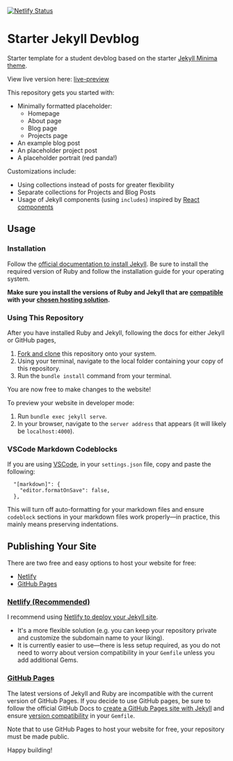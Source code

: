 [![Netlify Status](https://api.netlify.com/api/v1/badges/de90a13e-8620-4d7f-98ff-ae63f79b8904/deploy-status)](https://app.netlify.com/sites/kimani-karomo/deploys)
# Starter Jekyll Devblog
Starter template for a student devblog based on the starter [Jekyll Minima theme](https://github.com/jekyll/minima).

View live version here: [live-preview]

This repository gets you started with:

* Minimally formatted placeholder:
  * Homepage
  * About page
  * Blog page
  * Projects page
* An example blog post
* An placeholder project post
* A placeholder portrait (red panda!)

Customizations include:

* Using collections instead of posts for greater flexibility
* Separate collections for Projects and Blog Posts
* Usage of Jekyll components (using `includes`) inspired by [React components](https://react.dev/learn/your-first-component)

## Usage
### Installation
Follow the [official documentation to install Jekyll](https://jekyllrb.com/docs/installation/). Be sure to install the required version of Ruby and follow the installation guide for your operating system.

**Make sure you install the versions of Ruby and Jekyll that are [compatible][github-jekyll-versioning] with your [chosen hosting solution](#publishing-your-site).**

### Using This Repository
After you have installed Ruby and Jekyll, following the docs for either Jekyll or GitHub pages,

1. [Fork and clone](https://docs.github.com/en/get-started/quickstart/fork-a-repo) this repository onto your system. 
2. Using your terminal, navigate to the local folder containing your copy of this repository.
3. Run the `bundle install` command from your terminal.

You are now free to make changes to the website!

To preview your website in developer mode:

1. Run `bundle exec jekyll serve`. 
2. In your browser, navigate to the `server address` that appears (it will likely be `localhost:4000`).

### VSCode Markdown Codeblocks
If you are using [VSCode](https://code.visualstudio.com/), in your `settings.json` file, copy and paste the following:

```
  "[markdown]": {
    "editor.formatOnSave": false,
  },  
```

This will turn off auto-formatting for your markdown files and ensure `codeblock` sections in your markdown files work properly&mdash;in practice, this mainly means preserving indentations.

## Publishing Your Site
There are two free and easy options to host your website for free:

- [Netlify](https://www.netlify.com/)
- [GitHub Pages](https://pages.github.com/)

### [Netlify (Recommended)][netlify-setup-guide]
I recommend using [Netlify to deploy your Jekyll site](https://www.netlify.com/blog/2020/04/02/a-step-by-step-guide-jekyll-4.0-on-netlify/).

* It's a more flexible solution (e.g. you can keep your repository private and customize the subdomain name to your liking).
* It is currently easier to use&mdash;there is less setup required, as you do not need to worry about version compatibility in your `Gemfile` unless you add additional Gems.

### [GitHub Pages][github-pages-guide]

The latest versions of Jekyll and Ruby are incompatible with the current version of GitHub Pages. If you decide to use GitHub pages, be sure to follow the official GitHub Docs to [create a GitHub Pages site with Jekyll][github-pages-guide] and ensure [version compatibility][github-jekyll-versioning] in your `Gemfile`.

Note that to use GitHub Pages to host your website for free, your repository must be made public.

Happy building!


[live-preview]: https://devblog-starter-jekyll.netlify.app
[github-jekyll-versioning]: https://pages.github.com/versions/
[netlify-setup-guide]: https://www.netlify.com/blog/2020/04/02/a-step-by-step-guide-jekyll-4.0-on-netlify/
[github-pages-guide]: https://docs.github.com/en/pages/setting-up-a-github-pages-site-with-jekyll/creating-a-github-pages-site-with-jekyll
